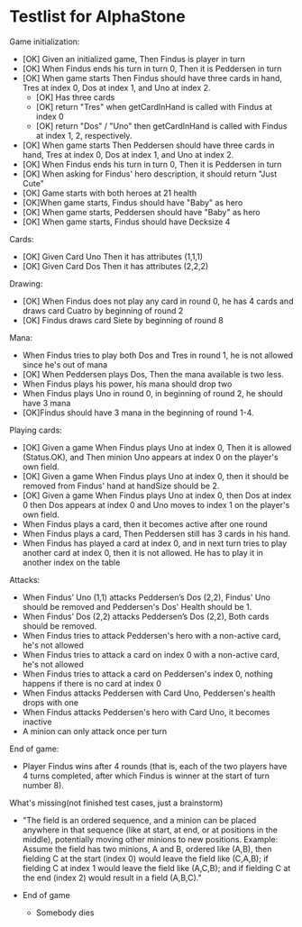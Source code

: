 Testlist for AlphaStone
====

Game initialization:
* [OK] Given an initialized game, Then Findus is player in turn
* [OK] When Findus ends his turn in turn 0, Then it is Peddersen in turn
* [OK] When game starts Then Findus should have three cards in hand, Tres at index 0, Dos at index 1, and Uno at index 2.
  * [OK] Has three cards
  * [OK] return "Tres" when getCardInHand is called with Findus at index 0
  * [OK] return "Dos" / "Uno" then getCardInHand is called with Findus at index 1, 2, respectively.
* [OK] When game starts Then Peddersen should have three cards in hand, Tres at index 0, Dos at index 1, and Uno at index 2.
* [OK] When Findus ends his turn in turn 0, Then it is Peddersen in turn
* [OK] When asking for Findus' hero description, it should return "Just Cute"
* [OK] Game starts with both heroes at 21 health
* [OK]When game starts, Findus should have "Baby" as hero
* [OK] When game starts, Peddersen should have "Baby" as hero
* [OK] When game starts, Findus should have Decksize 4

Cards:
* [OK] Given Card Uno Then it has attributes (1,1,1)
* [OK] Given Card Dos Then it has attributes (2,2,2)

Drawing:
* [OK] When Findus does not play any card in round 0, he has 4 cards and draws card Cuatro by beginning of round 2
* [OK] Findus draws card Siete by beginning of round 8

Mana:
* When Findus tries to play both Dos and Tres in round 1, he is not allowed since he's out of mana
* [OK] When Peddersen plays Dos, Then the mana available is two less.
* When Findus plays his power, his mana should drop two
* When Findus plays Uno in round 0, in beginning of round 2, he should have 3 mana
* [OK]Findus should have 3 mana in the beginning of round 1-4.

Playing cards:
* [OK] Given a game When Findus plays Uno at index 0, Then it is allowed (Status.OK), and Then minion Uno appears at index 0 on the player's own field.
* [OK] Given a game When Findus plays Uno at index 0, then it should be removed from Findus' hand at handSize should be 2.
* [OK] Given a game When Findus plays Uno at index 0, then Dos at index 0 then Dos appears at index 0 and Uno moves to index 1 on the player's own field.
* When Findus plays a card, then it becomes active after one round
* When Findus plays a card, Then Peddersen still has 3 cards in his hand.
* When Findus has played a card at index 0, and in next turn tries to play another card at index 0, then it is not allowed. He has to play it in another index on the table

Attacks:
* When Findus’ Uno (1,1) attacks Peddersen’s Dos (2,2), Findus' Uno should be removed and Peddersen's Dos' Health should be 1.
* When Findus’ Dos (2,2) attacks Peddersen’s Dos (2,2), Both cards should be removed.
* When Findus tries to attack Peddersen's hero with a non-active card, he's not allowed
* When Findus tries to attack a card on index 0 with a non-active card, he's not allowed
* When Findus tries to attack a card on Peddersen's index 0, nothing happens if there is no card at index 0
* When Findus attacks Peddersen with Card Uno, Peddersen's health drops with one
* When Findus attacks Peddersen's hero with Card Uno, it becomes inactive
* A minion can only attack once per turn

End of game:
* Player Findus wins after 4 rounds (that is, each of the two players have 4 turns completed, after which Findus is winner at the start of turn number 8).

What's missing(not finished test cases, just a brainstorm)
* "The field is an
  ordered sequence, and a minion can be placed anywhere in that sequence (like at
  start, at end, or at positions in the middle), potentially moving other minions to new
  positions. Example: Assume the field has two minions, A and B, ordered like (A,B),
  then fielding C at the start (index 0) would leave the field like (C,A,B); if fielding C at
  index 1 would leave the field like (A,C,B); and if fielding C at the end (index 2) would
  result in a field (A,B,C)."

* End of game
  * Somebody dies
